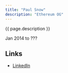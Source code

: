 ```yaml
---
title: "Paul Snow"
description: "Ethereum OG"
---
```


{{ page.description }}

Jan 2014 to ???

## Links
- [LinkedIn](https://www.linkedin.com/in/paulsn/)
